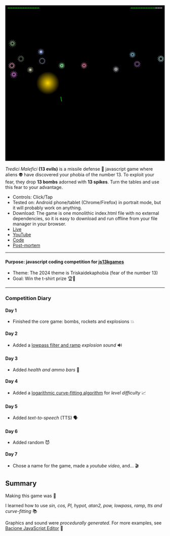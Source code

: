 [![Play](README.JPG)](https://bacionejs.github.io/tredicimalefici)

*Tredici Malefici* **(13 evils)** is a missile defense &#128640; javascript game where aliens &#128125; have discovered your phobia of the number 13. To exploit your fear, they drop **13 bombs** adorned with **13 spikes**. Turn the tables and use this fear to your advantage.

- Controls: Click/Tap
- Tested on: Android phone/tablet (Chrome/Firefox) in portrait mode, but it will probably work on anything.
- Download: The game is one monolithic index.html file with no external dependencies, so it is easy to download and run offline from your file manager in your browser.
- [Live](https://bacionejs.github.io/tredicimalefici)
- [YouTube](http://www.youtube.com/@bacionejs)
- [Code](https://github.com/bacionejs/tredicimalefici)
- [Post-mortem](https://github.com/bacionejs/tredicimalefici#competition-diary)

---

#### Purpose: javascript coding competition for [js13kgames](https://js13kgames.com)
- Theme: The 2024 theme is Triskaidekaphobia (fear of the number 13)
- Goal: Win the t-shirt prize 🏆🎉

---

### Competition Diary

#### Day 1
- Finished the core game: bombs, rockets and explosions 💥

#### Day 2
- Added a [lowpass filter and ramp](https://bacionejs.github.io/explosion) *explosion sound* 🔊

#### Day 3
- Added *health and ammo bars* 🚥

#### Day 4
- Added a [logarithmic curve-fitting algorithm](https://bacionejs.github.io/difficultyalgorithm) for *level difficulty* 📈

#### Day 5
- Added *text-to-speech* (TTS) 🗣️

#### Day 6
- Added random 😈

#### Day 7
- Chose a name for the game, made a *youtube video*, and... 🎬

## Summary
Making this game was 🥳

I learned how to use *sin, cos, PI, hypot, atan2, pow, lowpass, ramp, tts and curve-fitting* 📚


Graphics and sound were *procedurally generated*. For more examples, see [Bacione JavaScript Editor](https://github.com/bacionejs/editor) 🫦
